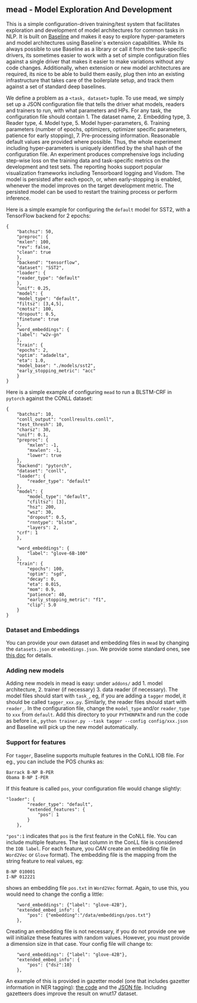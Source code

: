 ## mead - Model Exploration And Development

This is a simple configuration-driven training/test system that facilitates exploration and development of model architectures for common tasks in NLP. It is built on [Baseline](baseline.md) and makes it easy to explore hyper-parameters and model architectures using Baseline`s extension capabilities. While its always possible to use Baseline as a library or call it from the task-specific drivers, its sometimes easier to work with a set of simple configuration files against a single driver that makes it easier to make variations without any code changes.  Additionally, when extension or new model architectures are required, its nice to be able to build them easily, plug then into an existing infrastructure that takes care of the boilerplate setup, and track them against a set of standard deep baselines.

We define a problem as a `<task, dataset>` tuple. To use mead, we simply set up a JSON configuration file that tells the driver what models, readers and trainers to run, with what parameters and HPs. For any task, the configuration file should contain 1. The dataset name, 2. Embedding type, 3. Reader type, 4. Model type, 5. Model hyper-parameters, 6. Training parameters (number of epochs, optimizers, optimizer specific parameters, patience for early stopping), 7. Pre-processing information. Reasonable default values are provided where possible. Thus, the whole experiment including hyper-parameters is uniquely identified by the sha1 hash of the configuration file. An experiment produces comprehensive logs including step-wise loss on the training data and task-specific metrics on the development and test sets. The reporting hooks support popular visualization frameworks including Tensorboard logging and Visdom. The model is persisted after each epoch, or, when early-stopping is enabled, whenever the model improves on the target development metric. The persisted model can be used to restart the training process or perform inference.

Here is a simple example for configuring the `default` model for SST2, with a TensorFlow backend for 2 epochs:


```
{
    "batchsz": 50,
    "preproc": {
	"mxlen": 100,
	"rev": false,
	"clean": true
    },
    "backend": "tensorflow",
    "dataset": "SST2",
    "loader": {
	"reader_type": "default"
    },
    "unif": 0.25,
    "model": {
	"model_type": "default",
	"filtsz": [3,4,5],
	"cmotsz": 100,
	"dropout": 0.5,
	"finetune": true
    },
    "word_embeddings": {
	"label": "w2v-gn"
    },
    "train": {
	"epochs": 2,
	"optim": "adadelta",
	"eta": 1.0,
	"model_base": "./models/sst2",
	"early_stopping_metric": "acc"
    }
}

```

Here is a simple example of configuring `mead` to run a BLSTM-CRF in `pytorch` against the CONLL dataset:

```
{
    "batchsz": 10,
    "conll_output": "conllresults.conll",
    "test_thresh": 10,
    "charsz": 30,
    "unif": 0.1,
    "preproc": {
        "mxlen": -1,
        "mxwlen": -1,
        "lower": true
    },
    "backend": "pytorch",
    "dataset": "conll",
    "loader": {
        "reader_type": "default"
    },
    "model": {
        "model_type": "default",
        "cfiltsz": [3],
        "hsz": 200,
        "wsz": 30,
        "dropout": 0.5,
        "rnntype": "blstm",
        "layers": 2,
	"crf": 1
    },

    "word_embeddings": {
        "label": "glove-6B-100"
    },
    "train": {
        "epochs": 100,
        "optim": "sgd",
        "decay": 0,
        "eta": 0.015,
        "mom": 0.9,
        "patience": 40,
        "early_stopping_metric": "f1",
        "clip": 5.0
    }
}

```

### Dataset and Embeddings
You can provide your own dataset and embedding files in `mead` by changing the `datasets.json` or `embeddings.json`. We provide some standard ones, see [this doc](dataset-embedding.md) for details.

### Adding new models

Adding new models in mead is easy: under `addons/` add 1. model architecture, 2. trainer (if necessary) 3. data reader (if necessary). The model files should start with `task_`, eg, if you are adding a `tagger` model, it should be called `tagger_xxx.py`. Similarly, the reader files should start with `reader_`.  In the configuration file, change the `model_type` and/or `reader_type` to `xxx` from `default`. Add this directory to your `PYTHONPATH` and run the code as before i.e., `python trainer.py --task tagger --config config/xxx.json` and Baseline will pick up the new model automatically.  

### Support for features

For `tagger`, Baseline supports multuple features in the CoNLL IOB file. For eg., you can include the POS chunks as:

```
Barrack B-NP B-PER
Obama B-NP I-PER
```

If this feature is called `pos`, your configuration file would change slightly:

```
"loader": {
        "reader_type": "default",
        "extended_features": {
            "pos": 1
        }
    },
```

`"pos":1` indicates that `pos` is the first feature in the CoNLL file. You can include multiple features. The last column in the ConLL file is considered the `IOB label`. For each feature, you *CAN* create an embedding file (in `Word2Vec` or `Glove` format). The embedding file is the mapping from the string feature to real values, eg: 

```
B-NP 010001
I-NP 012221
```
shows an embedding file `pos.txt` in `Word2Vec` format. Again, to use this, you would need to change the config a little:

```
    "word_embeddings": {"label": "glove-42B"},
    "extended_embed_info": {
        "pos": {"embedding":"/data/embeddings/pos.txt"}
    },

```

Creating an embedding file is not necessary, if you do not provide one we will initialize these features with random values. However, you must provide a dimension size in that case. Your config file will change to:

```
    "word_embeddings": {"label": "glove-42B"},
    "extended_embed_info": {
        "pos": {"dsz":10}
    },

```

An example of this is provided in gazetter model (one that includes gazetter information in NER tagging): [the code](../python/addons/tagger_gazetteer.py) and the [JSON file](../python/mead/config/wnut-gazetteer.json). Including gazetteers does improve the result on wnut17 dataset.
